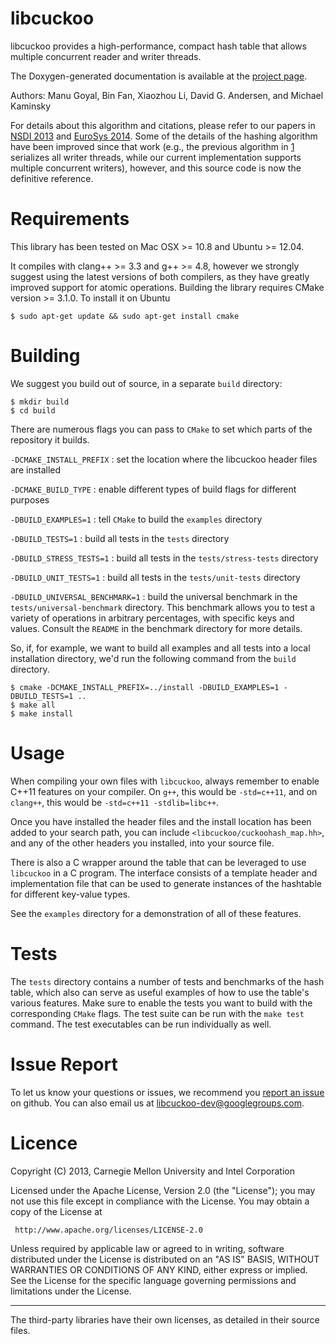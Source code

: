 libcuckoo
=========

libcuckoo provides a high-performance, compact hash table that allows
multiple concurrent reader and writer threads.

The Doxygen-generated documentation is available at the
[project page](http://efficient.github.io/libcuckoo/).

Authors: Manu Goyal, Bin Fan, Xiaozhou Li, David G. Andersen, and Michael Kaminsky

For details about this algorithm and citations, please refer to
our papers in [NSDI 2013][1] and [EuroSys 2014][2]. Some of the details of the hashing
algorithm have been improved since that work (e.g., the previous algorithm
in [1] serializes all writer threads, while our current
implementation supports multiple concurrent writers), however, and this source
code is now the definitive reference.

   [1]: http://www.cs.cmu.edu/~dga/papers/memc3-nsdi2013.pdf "MemC3: Compact and Concurrent Memcache with Dumber Caching and Smarter Hashing"
   [2]: http://www.cs.princeton.edu/~mfreed/docs/cuckoo-eurosys14.pdf "Algorithmic Improvements for Fast Concurrent Cuckoo Hashing"

Requirements
================

This library has been tested on Mac OSX >= 10.8 and Ubuntu >= 12.04.

It compiles with clang++ >= 3.3 and g++ >= 4.8, however we strongly suggest
using the latest versions of both compilers, as they have greatly improved
support for atomic operations. Building the library requires CMake version >=
3.1.0. To install it on Ubuntu

    $ sudo apt-get update && sudo apt-get install cmake

Building
==========

We suggest you build out of source, in a separate `build` directory:

    $ mkdir build
    $ cd build

There are numerous flags you can pass to `CMake` to set which parts of the
repository it builds.

`-DCMAKE_INSTALL_PREFIX`
: set the location where the libcuckoo header files are installed

`-DCMAKE_BUILD_TYPE`
: enable different types of build flags for different purposes

`-DBUILD_EXAMPLES=1`
: tell `CMake` to build the `examples` directory

`-DBUILD_TESTS=1`
: build all tests in the `tests` directory

`-DBUILD_STRESS_TESTS=1`
: build all tests in the `tests/stress-tests` directory

`-DBUILD_UNIT_TESTS=1`
: build all tests in the `tests/unit-tests` directory

`-DBUILD_UNIVERSAL_BENCHMARK=1`
: build the universal benchmark in the `tests/universal-benchmark` directory.
This benchmark allows you to test a variety of operations in arbitrary
percentages, with specific keys and values.  Consult the `README` in the
benchmark directory for more details.

So, if, for example, we want to build all examples and all tests into a local
installation directory, we'd run the following command from the `build`
directory.

    $ cmake -DCMAKE_INSTALL_PREFIX=../install -DBUILD_EXAMPLES=1 -DBUILD_TESTS=1 ..
    $ make all
    $ make install

Usage
==========

When compiling your own files with `libcuckoo`, always remember to enable C++11
features on your compiler. On `g++`, this would be `-std=c++11`, and on
`clang++`, this would be `-std=c++11 -stdlib=libc++`.

Once you have installed the header files and the install location has been added
to your search path, you can include `<libcuckoo/cuckoohash_map.hh>`, and any of
the other headers you installed, into your source file.

There is also a C wrapper around the table that can be leveraged to use
`libcuckoo` in a C program. The interface consists of a template header and
implementation file that can be used to generate instances of the hashtable for
different key-value types.

See the `examples` directory for a demonstration of all of these features.

Tests
==========

The `tests` directory contains a number of tests and benchmarks of the hash
table, which also can serve as useful examples of how to use the table's various
features. Make sure to enable the tests you want to build with the corresponding
`CMake` flags. The test suite can be run with the `make test` command. The test
executables can be run individually as well.

Issue Report
============

To let us know your questions or issues, we recommend you
[report an issue](https://github.com/efficient/libcuckoo/issues) on
github. You can also email us at
[libcuckoo-dev@googlegroups.com](mailto:libcuckoo-dev@googlegroups.com).

Licence
===========
Copyright (C) 2013, Carnegie Mellon University and Intel Corporation

Licensed under the Apache License, Version 2.0 (the "License");
you may not use this file except in compliance with the License.
You may obtain a copy of the License at

     http://www.apache.org/licenses/LICENSE-2.0

Unless required by applicable law or agreed to in writing, software
distributed under the License is distributed on an "AS IS" BASIS,
WITHOUT WARRANTIES OR CONDITIONS OF ANY KIND, either express or implied.
See the License for the specific language governing permissions and
limitations under the License.

---------------------------

The third-party libraries have their own licenses, as detailed in their source
files.
